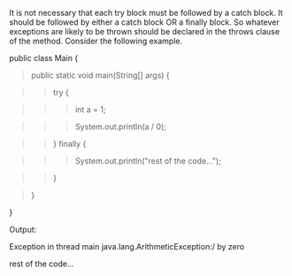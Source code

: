 It is not necessary that each try block must be followed by a catch
block. It should be followed by either a catch block OR a finally block.
So whatever exceptions are likely to be thrown should be declared in the
throws clause of the method. Consider the following example.

public class Main {

> public static void main(String\[\] args) {

> > try {

> > > int a = 1;

> > > System.out.println(a / 0);

> > } finally {

> > > System.out.println(\"rest of the code\...\");

> > }

> }

}

Output:

Exception in thread main java.lang.ArithmeticException:/ by zero

rest of the code\...